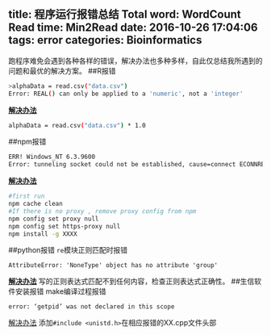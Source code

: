 title: 程序运行报错总结
Total word: WordCount
Read time: Min2Read
date: 2016-10-26 17:04:06
tags: error
categories: Bioinformatics
---
跑程序难免会遇到各种各样的错误，解决办法也多种多样，自此仅总结我所遇到的问题和最优的解决方案。
##R报错
``` bash
>alphaData = read.csv("data.csv")
Error: REAL() can only be applied to a 'numeric', not a 'integer'
```
**<a href="https://support.bioconductor.org/p/76829/" target="_blank">解决办法</a>**
``` bash
alphaData = read.csv("data.csv") * 1.0
```
##npm报错
``` bash
ERR! Windows_NT 6.3.9600
Error: tunneling socket could not be established, cause=connect ECONNREFUSED
```
**<a href="http://stackoverflow.com/questions/33162560/error-tunneling-socket-could-not-be-established-cause-connect-econnrefused-10" target="_blank">解决办法</a>**
``` bash
#first run
npm cache clean
#If there is no proxy , remove proxy config from npm
npm config set proxy null
npm config set https-proxy null
npm install -g XXXX
```
##python报错
``re``模块正则匹配时报错
```
AttributeError: 'NoneType' object has no attribute 'group'
```
**<a href="http://www.cnblogs.com/zhoujinyi/p/3159903.html" target="_blank">解决办法</a>**
写的正则表达式匹配不到任何内容，检查正则表达式正确性。
##生信软件安装报错
make编译过程报错
```
error: ‘getpid’ was not declared in this scope
```
[解决办法](https://stackoverflow.com/questions/34823393/linux-getpid-system-call-error)
添加``#include <unistd.h>``在相应报错的XX.cpp文件头部